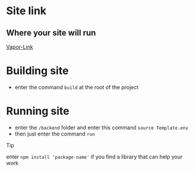 # Site link

## Where your site will run
[Vapor-Link](https://codermerlin.academy/vapor/user-name/)

# Building site
- enter the command `build` at the root of the project
# Running site
- enter the `/backend` folder and enter this command `source Template.env`
- then just enter the command `run`

>[!TIP]
>enter `npm install 'package-name'` if you find a library that can help your work





